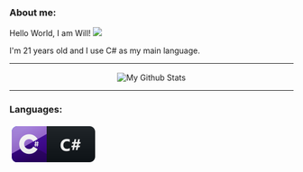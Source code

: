 ### About me:

Hello World, I am Will!  <img src="https://github.com/TheDudeThatCode/TheDudeThatCode/blob/master/Assets/Earth.gif" width="24px">

I'm 21 years old and I use C# as my main language.

***********************************

<p align="center">
<img align="center" src="https://github-readme-stats.vercel.app/api?username=DevUzum&&show_icons=true&theme=dark&count_private=true&include_all_commits=true" alt="My Github Stats">
</p>

***********************************

### Languages:
<img src="https://raw.githubusercontent.com/8bithemant/8bithemant/master/svg/dev/languages/csharp.svg" style="vertical-align:top; margin:4px">
